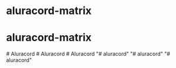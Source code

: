 # aluracord-matrix
# aluracord-matrix
#   A l u r a c o r d  
 #   A l u r a c o r d  
 #   A l u r a c o r d  
 "# aluracord" 
"# aluracord" 
"# aluracord" 
